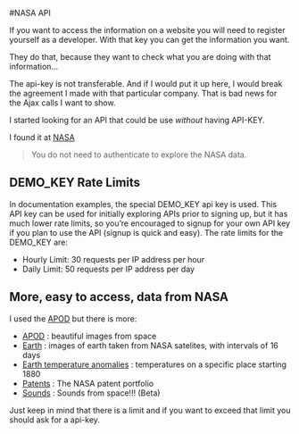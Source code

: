 #NASA API

If you want to access the information on a website you will need to register yourself as a developer.
With that key you can get the information you want.

They do that, because they want to check what you are doing with that information...

The api-key is not transferable. And if I would put it up here, I would break the agreement I made with that particular company.
That is bad news for the Ajax calls I want to show.


I started looking for an API that could be use *without* having API-KEY.

I found it at [NASA](https://api.nasa.gov/api.html)
> You do not need to authenticate to explore the NASA data. 


## DEMO_KEY Rate Limits

In documentation examples, the special DEMO_KEY api key is used. This API key can be used for initially exploring APIs prior to signing up, but it has much lower rate limits, so you’re encouraged to signup for your own API key if you plan to use the API (signup is quick and easy). The rate limits for the DEMO_KEY are:

* Hourly Limit: 30 requests per IP address per hour
* Daily Limit: 50 requests per IP address per day


## More, easy to access, data from NASA

I used the [APOD](https://api.nasa.gov/api.html#apod) but there is more:

* [APOD](https://api.nasa.gov/api.html#apod) : beautiful images from space
* [Earth](https://api.nasa.gov/api.html#earth) : images of earth taken from NASA satelites, with intervals of 16 days
* [Earth temperature anomalies](https://api.nasa.gov/api.html#earth-temperature-anomalies) : temperatures on a specific place starting 1880
* [Patents](https://api.nasa.gov/api.html#patents) : The NASA patent portfolio
* [Sounds](https://api.nasa.gov/api.html#sounds) : Sounds from space!!! (Beta)

Just keep in mind that there is a limit and if you want to exceed that limit you should ask for a api-key.